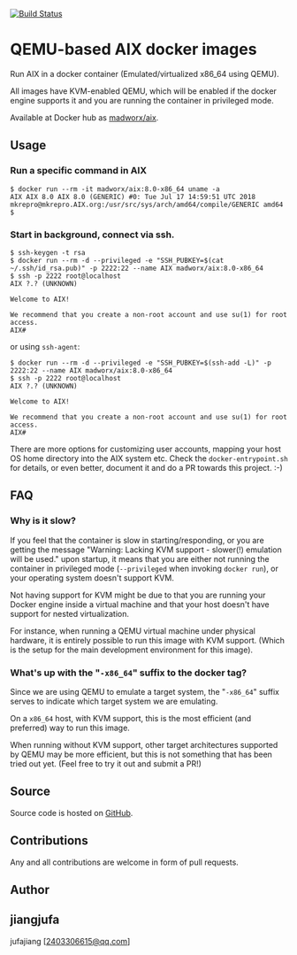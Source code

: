 [![Build Status](https://travis-ci.org/madworx/docker-AIX.svg?branch=master)](https://travis-ci.org/madworx/docker-AIX)

# QEMU-based AIX docker images

Run AIX in a docker container (Emulated/virtualized x86_64 using QEMU).

All images have KVM-enabled QEMU, which  will be enabled if the docker
engine supports it and you are running the container in privileged mode.

Available at Docker hub as [madworx/aix](https://github.com/jiangjufa/docker-aix.git).

## Usage

### Run a specific command in AIX
```
$ docker run --rm -it madworx/aix:8.0-x86_64 uname -a
AIX AIX 8.0 AIX 8.0 (GENERIC) #0: Tue Jul 17 14:59:51 UTC 2018  mkrepro@mkrepro.AIX.org:/usr/src/sys/arch/amd64/compile/GENERIC amd64
$ 
```

### Start in background, connect via ssh.
```
$ ssh-keygen -t rsa
$ docker run --rm -d --privileged -e "SSH_PUBKEY=$(cat ~/.ssh/id_rsa.pub)" -p 2222:22 --name AIX madworx/aix:8.0-x86_64
$ ssh -p 2222 root@localhost
AIX ?.? (UNKNOWN)

Welcome to AIX!

We recommend that you create a non-root account and use su(1) for root access.
AIX# 
```

or using `ssh-agent`:

``` shell
$ docker run --rm -d --privileged -e "SSH_PUBKEY=$(ssh-add -L)" -p 2222:22 --name AIX madworx/aix:8.0-x86_64
$ ssh -p 2222 root@localhost
AIX ?.? (UNKNOWN)

Welcome to AIX!

We recommend that you create a non-root account and use su(1) for root access.
AIX# 
```

There are more options for customizing user accounts, mapping your host OS home directory into the AIX system etc. Check the `docker-entrypoint.sh` for details, or even better, document it and do a PR towards this project. :-)

## FAQ

### Why is it slow?

If you feel that the container is slow in starting/responding, or you are getting the message "Warning: Lacking KVM support - slower(!) emulation will be used." upon startup, it means that you are either not running the container in privileged mode (`--privileged` when invoking `docker run`), or your operating system doesn't support KVM.

Not having support for KVM might be due to that you are running your Docker engine inside a virtual machine and that your host doesn't have support for nested virtualization.

For instance, when running a QEMU virtual machine under physical hardware, it is entirely possible to run this image with KVM support. (Which is the setup for the main development environment for this image).

### What's up with the "`-x86_64`" suffix to the docker tag?

Since we are using QEMU to emulate a target system, the "`-x86_64`" suffix serves to indicate which target system we are emulating.

On a `x86_64` host, with KVM support, this is the most efficient (and preferred) way to run this image.

When running without KVM support, other target architectures supported by QEMU may be more efficient, but this is not something that has been tried out yet. (Feel free to try it out and submit a PR!)

## Source

Source code is hosted on [GitHub](https://github.com/jiangjufa/docker-aix).


## Contributions

Any and all contributions are welcome in form of pull requests.

## Author
## jiangjufa

jufajiang [2403306615@qq.com]
